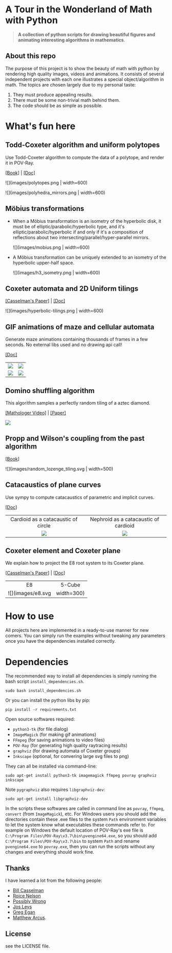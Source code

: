 # A Tour in the Wonderland of Math with Python

> **A collection of python scripts for drawing beautiful figures and animating interesting algorithms in mathematics**.

## About this repo

The purpose of this project is to show the beauty of math with python by rendering high quality images, videos and animations. It consists of several independent projects with each one illustrates a special object/algorithm in math. The topics are chosen largely due to my personal taste:

1. They must produce appealing results.
2. There must be some non-trivial math behind them.
3. The code should be as simple as possible.

# What's fun here

## Todd-Coxeter algorithm and uniform polytopes

Use Todd-Coxeter algorithm to compute the data of a polytope, and render it in POV-Ray.

[[Book]](https://www.routledge.com/Handbook-of-Computational-Group-Theory/Holt-Eick-OBrien/p/book/9780367659448) | [[Doc]](https://pywonderland.com/polytopes)


![](images/polytopes.png | width=600)

![](images/polyhedra_mirrors.png | width=600)


## Möbius transformations

+ When a Möbius transformation is an isometry of the hyperbolic disk, it must be of elliptic/parabolic/hyperbolic type, and it's elliptic/parabolic/hyperbolic if and only if it's a composition of reflections about two intersecting/parallel/hyper-parallel mirrors.

    ![](images/mobius.png | width=600)

+ A Möbius transformation can be uniquely extended to an isometry of the hyperbolic upper-half space.

    ![](images/h3_isometry.png | width=600)

## Coxeter automata and 2D Uniform tilings

[[Casselman's Paper]](https://personal.math.ubc.ca/~cass/research/pdf/roots.pdf) | [[Doc]](https://pywonderland.com/uniform-tilings/)

![](images/hyperbolic-tilings.png | width=600)

## GIF animations of maze and cellular automata

Generate maze animations containing thousands of frames in a few seconds. No external libs used and no drawing api call!

[[Doc]](https://pywonderland.com/gifmaze)

|    |    |
|:---:|:---:|
| ![](images/kruskal.gif) | ![](images/wilson-bfs.gif)    |
| ![](images/gosperglidergun.gif) | ![](images/langton-ant.gif) |


## Domino shuffling algorithm

This algorithm samples a perfectly random tiling of a aztec diamond.

[[Mathologer Video]](https://www.youtube.com/watch?v=Yy7Q8IWNfHM) | [[Paper]](https://arxiv.org/abs/math/9201305)

![](images/dominoshuffling.gif)

## Propp and Wilson's coupling from the past algorithm

[[Book](https://www.cambridge.org/core/books/finite-markov-chains-and-algorithmic-applications/EE10AF27811B43B02E05905DC6413467)]

![](images/random_lozenge_tiling.svg | width=500)

## Catacaustics of plane curves

Use sympy to compute catacaustics of parametric and implicit curves.

[[Doc](https://pywonderland.com/catacaustics)]

|   |   |
|:---:|:---:|
| Cardioid as a catacaustic of circle | Nephroid as a catacaustic of cardioid |
|![](images/caustics_cardioid.png) | ![](images/caustics_nephroid.png)|


## Coxeter element and Coxeter plane

We explain how to project the E8 root system to its Coxeter plane.

[[Casselman's Paper](https://personal.math.ubc.ca/~cass/research/pdf/Element.pdf)] | [[Doc](https://pywonderland.com/e8-and-coxeter-plane/)]

|   |    |
|:---:|:---:|
| E8   |  5-Cube   |
| ![](images/e8.svg | width=300) | ![](images/5-cube.svg | width=300) |

# How to use

All projects here are implemented in a ready-to-use manner for new comers. You can simply run the examples without tweaking any parameters once you have the dependencies installed correctly.

# Dependencies

The recommended way to install all dependencies is simply running the bash script `install_dependencies.sh`.

```
sudo bash install_dependencies.sh
```

Or you can install the python libs by pip:

```
pip install -r requirements.txt
```

Open source softwares required:

+ `python3-tk` (for file dialog)
+ `ImageMagick` (for making gif animations)
+ `FFmpeg` (for saving animations to video files)
+ `POV-Ray` (for generating high quality raytracing results)
+ `graphviz` (for drawing automata of Coxeter groups)
+ `Inkscape` (optional, for convering large svg files to png)

They can all be installed via command-line:

```
sudo apt-get install python3-tk imagemagick ffmpeg povray graphviz inkscape
```


Note `pygraphviz` also requires `libgraphviz-dev`:

```
sudo apt-get install libgraphviz-dev
```

In the scripts these softwares are called in command line as `povray`, `ffmpeg`, `convert` (from `ImageMagick`), etc. For Windows users you should add the directories contain these .exe files to the system `Path` environment variables to let the system know what executables these commands refer to. For example on Windows the default location of POV-Ray's exe file is `C:\Program Files\POV-Ray\v3.7\bin\pvengine64.exe`, so you should add `C:\Program Files\POV-Ray\v3.7\bin` to system `Path` and rename `pvengine64.exe` to `povray.exe`, then you can run the scripts without any changes and everything should work fine.

## Thanks

I have learned a lot from the following people:

- [Bill Casselman](http://www.math.ubc.ca/~cass/)
- [Roice Nelson](https://github.com/roice3)
- [Possibly Wrong](https://possiblywrong.wordpress.com/)
- [Jos Leys](http://www.josleys.com/)
- [Greg Egan](http://gregegan.net/)
- [Matthew Arcus](https://github.com/matthewarcus).

## License

see the LICENSE file.
